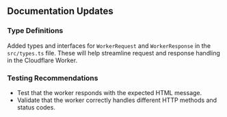 ## Documentation Updates

### Type Definitions
Added types and interfaces for `WorkerRequest` and `WorkerResponse` in the `src/types.ts` file. These will help streamline request and response handling in the Cloudflare Worker.

### Testing Recommendations
- Test that the worker responds with the expected HTML message.
- Validate that the worker correctly handles different HTTP methods and status codes.
